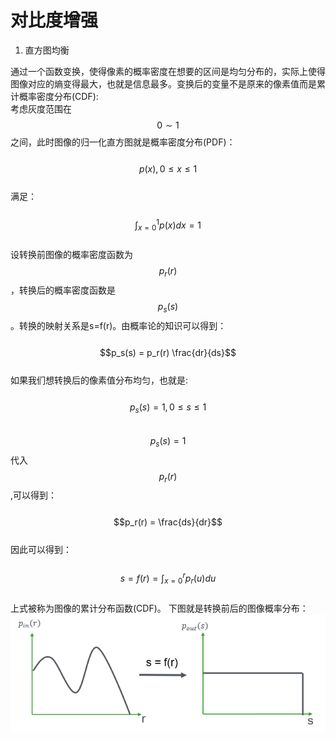 # 对比度增强

1. 直方图均衡

通过一个函数变换，使得像素的概率密度在想要的区间是均匀分布的，实际上使得图像对应的熵变得最大，也就是信息最多。变换后的变量不是原来的像素值而是累计概率密度分布\(CDF\):  
考虑灰度范围在$$0 \sim 1$$之间，此时图像的归一化直方图就是概率密度分布\(PDF\)：  
  $$p(x), 0\le x \le 1$$  
满足：  
  $$\int_{x=0}^{1} p(x) dx = 1$$  
设转换前图像的概率密度函数为$$p_r(r)$$，转换后的概率密度函数是$$p_s(s)$$。转换的映射关系是s=f\(r\)。由概率论的知识可以得到：  
  $$p_s(s) = p_r(r) \frac{dr}{ds}$$  
如果我们想转换后的像素值分布均匀，也就是:  
  $$p_s(s) = 1, 0 \le s \le 1$$  
$$p_s(s)=1$$代入$$p_r(r)$$,可以得到：  
  $$p_r(r) = \frac{ds}{dr}$$  
因此可以得到：  
  $$ s = f(r) = \int_{x=0}^{r} p_r(u)du$$  
上式被称为图像的累计分布函数\(CDF\)。 
下图就是转换前后的图像概率分布：  
![](/assets/histgram1.png)

